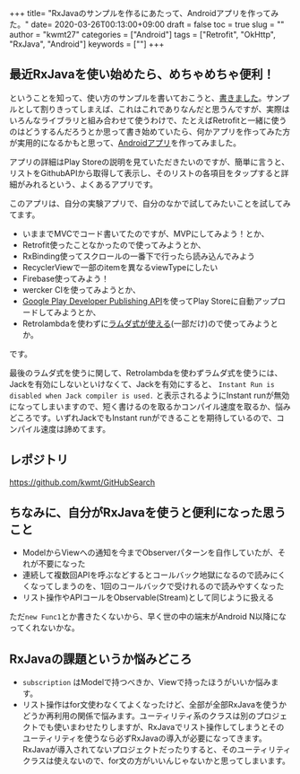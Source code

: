 +++
title= "RxJavaのサンプルを作るにあたって、Androidアプリを作ってみた。"
date= 2020-03-26T00:13:00+09:00
draft = false
toc = true
slug = ""
author = "kwmt27"
categories = ["Android"]
tags = ["Retrofit", "OkHttp", "RxJava", "Android"]
keywords = [""]
+++

## 最近RxJavaを使い始めたら、めちゃめちゃ便利！
ということを知って、使い方のサンプルを書いておこうと、<a href="https://github.com/kwmt/RxJavaSample" target="_blank">書きました</a>。サンプルとして割りきってしまえば、これはこれでありなんだと思うんですが、実際はいろんなライブラリと組み合わせて使うわけで、たとえばRetrofitと一緒に使うのはどうするんだろうとか思って書き始めていたら、何かアプリを作ってみた方が実用的になるかもと思って、<a href="https://play.google.com/store/apps/details?id=net.kwmt27.codesearch" target="_blank">Androidアプリ</a>を作ってみました。

アプリの詳細はPlay Storeの説明を見ていただきたいのですが、簡単に言うと、リストをGithubAPIから取得して表示し、そのリストの各項目をタップすると詳細がみれるという、よくあるアプリです。


このアプリは、自分の実験アプリで、自分のなかで試してみたいことを試してみてます。

* いままでMVCでコード書いてたのですが、MVPにしてみよう！とか、
* Retrofit使ったことなかったので使ってみようとか、
* RxBinding使ってスクロールの一番下で行ったら読み込んでみよう
* RecyclerViewで一部のitemを異なるviewTypeにしたい
* Firebase使ってみよう！
* wercker CIを使ってみようとか、
* <a href="https://developers.google.com/android-publisher/#publishing" target="_blank">Google Play Developer Publishing API</a>を使ってPlay Storeに自動アップロードしてみようとか、
* Retrolambdaを使わずに<a href="https://developer.android.com/guide/platform/j8-jack.html?hl=ja#supported-features" target="_blank">ラムダ式が使える</a>(一部だけ)ので使ってみようとか。

です。

最後のラムダ式を使うに関して、Retrolambdaを使わずラムダ式を使うには、Jackを有効にしないといけなくて、Jackを有効にすると、 `Instant Run is disabled when Jack compiler is used.` と表示されるようにInstant runが無効になってしまいますので、短く書けるのを取るかコンパイル速度を取るか、悩みどころです。いずれJackでもInstant runができることを期待しているので、コンパイル速度は諦めてます。



## レポジトリ
https://github.com/kwmt/GitHubSearch

## ちなみに、自分がRxJavaを使うと便利になった思うこと
* ModelからViewへの通知を今までObserverパターンを自作していたが、それが不要になった
* 連続して複数回APIを呼ぶなどするとコールバック地獄になるので読みにくくなってしまうのを、1回のコールバックで受けれるので読みやすくなった
* リスト操作やAPIコールをObservable(Stream)として同じように扱える

ただ`new Func1`とか書きたくないから、早く世の中の端末がAndroid N以降になってくれないかな。

## RxJavaの課題というか悩みどころ
* `subscription` はModelで持つべきか、Viewで持ったほうがいいか悩みます。
* リスト操作はfor文使わなくてよくなったけど、全部が全部RxJavaを使うかどうか再利用の関係で悩みます。ユーティリティ系のクラスは別のプロジェクトでも使いまわせたりしますが、RxJavaでリスト操作してしまうとそのユーティリティを使うなら必ずRxJavaの導入が必要になってきます。RxJavaが導入されてないプロジェクトだったりすると、そのユーティリティクラスは使えないので、for文の方がいいんじゃないかと思ってしまいます。


